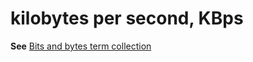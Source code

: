 # kilobytes per second, KBps

**See** [Bits and bytes term collection](/style-guide/a-z-word-list-term-collections/term-collections/bits-bytes-terms)
